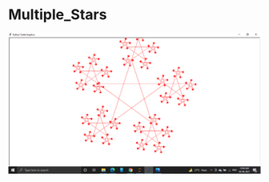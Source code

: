 # Multiple_Stars

<img src =https://github.com/RishavMishraRM/Multiple_Stars/blob/main/Screenshot%20(185).png>

